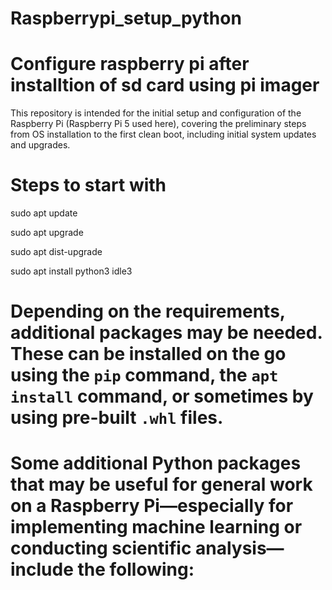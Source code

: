 # Raspberrypi_setup_python
# Configure raspberry pi after installtion of sd card using pi imager

This repository is intended for the initial setup and configuration of the Raspberry Pi (Raspberry Pi 5 used here), covering the preliminary steps from OS installation to the first clean boot, including initial system updates and upgrades.

# Steps to start with

sudo apt update


sudo apt upgrade


sudo apt dist-upgrade 


sudo apt install python3 idle3


# Depending on the requirements, additional packages may be needed. These can be installed on the go using the `pip` command, the `apt install` command, or sometimes by using pre-built `.whl` files.

# Some additional Python packages that may be useful for general work on a Raspberry Pi—especially for implementing machine learning or conducting scientific analysis—include the following:
